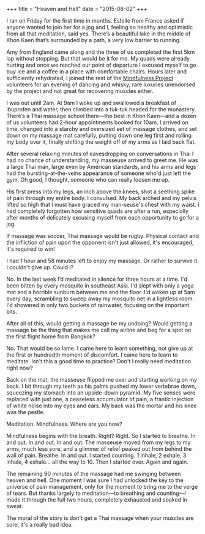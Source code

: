 +++
title = "Heaven and Hell"
date = "2015-08-02"
+++

I ran on Friday for the first time in months. Estelle from France asked if anyone wanted to join her for a jog and I, feeling so healthy and optimistic from all that meditation, said yes. There’s a beautiful lake in the middle of Khon Kaen that’s surrounded by a path, a very low barrier to running.

Amy from England came along and the three of us completed the first 5km lap without stopping. But that would be it for me. My quads were already hurting and once we reached our point of departure I excused myself to go buy ice and a coffee in a place with comfortable chairs. Hours later and sufficiently rehydrated, I joined the rest of the [Mindfulness Project](http://www.mindfulness-project.org/) volunteers for an evening of dancing and whisky, rare luxuries unendorsed by the project and not great for recovering muscles either.

I was out until 2am. At 9am I woke up and swallowed a breakfast of ibuprofen and water, then climbed into a tuk-tuk headed for the monastery. There’s a Thai massage school there—the best in Khon Kaen—and a dozen of us volunteers had 2-hour appointments booked for 10am. I arrived on time, changed into a starchy and oversized set of massage clothes, and set down on my massage mat carefully, putting down one leg first and rolling my body over it, finally shifting the weight off of my arms as I laid back flat.

After several relaxing minutes of eavesdropping on conversations in Thai I had no chance of understanding, my masseuse arrived to greet me. He was a large Thai man, large even by American standards, and his arms and legs had the bursting-at-the-veins appearance of someone who'd just left the gym. Oh good, I thought, someone who can really loosen me up.

His first press into my legs, an inch above the knees, shot a seething spike of pain through my entire body. I convulsed. My back arched and my pelvis lifted so high that I must have graced my man-seuse's chest with my waist. I had completely forgotten how sensitive quads are after a run, especially after months of delicately excusing myself from each opportunity to go for a jog.

If massage was soccer, Thai massage would be rugby. Physical contact and the infliction of pain upon the opponent isn't just allowed, it's encouraged, it's required to win!

I had 1 hour and 58 minutes left to enjoy my massage. Or rather to survive it. I couldn't give up. Could I?

No. In the last week I’d meditated in silence for three hours at a time. I'd been bitten by every mosquito in southeast Asia. I'd slept with only a yoga mat and a horrible sunburn between me and the floor. I'd woken up at 5am every day, scrambling to sweep away my mosquito net in a lightless room. I'd showered in only two buckets of rainwater, focusing on the important bits.

After all of this, would getting a massage be my undoing? Would getting a massage be the thing that makes me call my airline and beg for a spot on the first flight home from Bangkok?

No. That would be so lame. I came here to learn something, not give up at the first or hundredth moment of discomfort. I came here to learn to meditate. Isn't this a good time to practice? Don't I really need meditation right now?

Back on the mat, the masseuse flipped me over and starting working on my back. I bit through my teeth as his palms pushed my lower vertebrae down, squeezing my stomach into an upside-down pyramid. My five senses were replaced with just one, a ceaseless accumulator of pain, a frantic injection of white noise into my eyes and ears. My back was the mortar and his knee was the pestle.

Meditation. Mindfulness. Where are you now?

Mindfulness begins with the breath. Right? Right. So I started to breathe. In and out. In and out. In and out. The masseuse moved from my legs to my arms, much less sore, and a glimmer of relief peaked out from behind the wall of pain. Breathe. In and out. I started counting. 1 inhale, 2 exhale, 3 inhale, 4 exhale… all the way to 10. Then I started over. Again and again.

The remaining 90 minutes of the massage had me swinging between heaven and hell. One moment I was sure I had unlocked the key to the universe of pain management, only for the moment to bring me to the verge of tears. But thanks largely to meditation—to breathing and counting—I made it through the full two hours, completely exhausted and soaked in sweat.

The moral of the story is don't get a Thai massage when your muscles are sore, it's a really bad idea.
